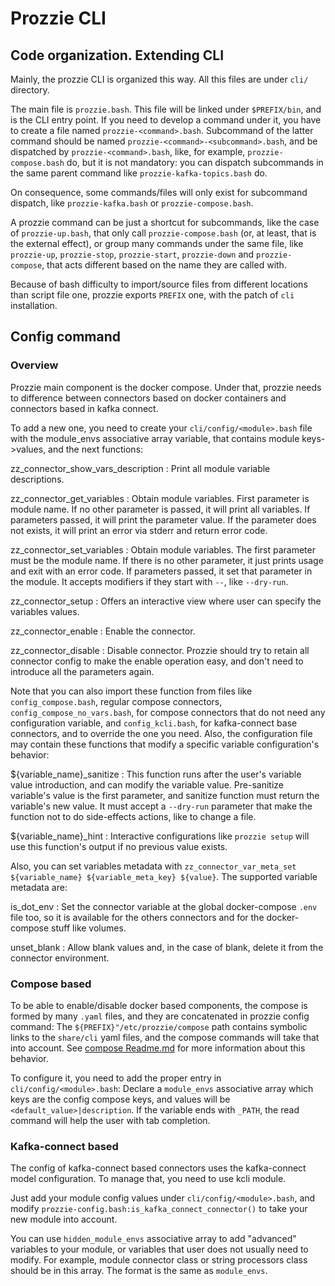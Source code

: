 # Prozzie CLI
## Code organization. Extending CLI
Mainly, the prozzie CLI is organized this way. All this files are under `cli/`
directory.

The main file is `prozzie.bash`. This file will be linked under `$PREFIX/bin`,
and is the CLI entry point. If you need to develop a command under it, you have
to create a file named `prozzie-<command>.bash`. Subcommand of the latter
command should be named `prozzie-<command>-<subcommand>.bash`, and be
dispatched by `prozzie-<command>.bash`, like, for example,
`prozzie-compose.bash` do, but it is not mandatory: you can dispatch
subcommands in the same parent command like `prozzie-kafka-topics.bash` do.

On consequence, some commands/files will only exist for subcommand dispatch,
like `prozzie-kafka.bash` or `prozzie-compose.bash`.

A prozzie command can be just a shortcut for subcommands, like the case of
`prozzie-up.bash`, that only call `prozzie-compose.bash` (or, at least, that is
the external effect), or group many commands under the same file, like
`prozzie-up`, `prozzie-stop`, `prozzie-start`, `prozzie-down` and
`prozzie-compose`, that acts different based on the name they are called with.

Because of bash difficulty to import/source files from different locations than
script file one, prozzie exports `PREFIX` one, with the patch of `cli`
installation.

## Config command
### Overview
Prozzie main component is the docker compose. Under that, prozzie needs to
difference between connectors based on docker containers and connectors based
in kafka connect.

To add a new one, you need to create your `cli/config/<module>.bash` file with
the module_envs associative array variable, that contains module keys->values,
and the next functions:

zz_connector_show_vars_description
: Print all module variable descriptions.

zz_connector_get_variables
: Obtain module variables. First parameter is module name. If no other
parameter is passed, it will print all variables. If parameters passed, it
will print the parameter value. If the parameter does not exists, it will print
an error via stderr and return error code.

zz_connector_set_variables
: Obtain module variables. The first parameter must be the module name. If
there is no other parameter, it just prints usage and exit with an error code.
If parameters passed, it set that parameter in the module. It accepts
modifiers if they start with `--`, like `--dry-run`.

zz_connector_setup
: Offers an interactive view where user can specify the variables values.

zz_connector_enable
: Enable the connector.

zz_connector_disable
: Disable connector. Prozzie should try to retain all connector config to make
the enable operation easy, and don't need to introduce all the parameters
again.

Note that you can also import these function from files like
`config_compose.bash`, regular compose connectors,
`config_compose_no_vars.bash`, for compose connectors that do not need any
configuration variable, and `config_kcli.bash`, for kafka-connect base
connectors, and to override the one you need.
Also, the configuration file may contain these functions that modify a
specific variable configuration's behavior:

${variable_name}_sanitize
: This function runs after the user's variable value
introduction, and can modify the variable value. Pre-sanitize variable's value
is the first parameter, and sanitize function must return the variable's new
value. It must accept a `--dry-run` parameter that make the function not to do
side-effects actions, like to change a file.

${variable_name}_hint
: Interactive configurations like `prozzie setup` will use this function's
output if no previous value exists.

Also, you can set variables metadata with
`zz_connector_var_meta_set ${variable_name} ${variable_meta_key} ${value}`.
The supported variable metadata are:

is_dot_env
: Set the connector variable at the global docker-compose `.env` file too,
so it is available for the others connectors and for the docker-compose stuff
like volumes.

unset_blank
: Allow blank values and, in the case of blank, delete it from the connector
environment.

### Compose based
To be able to enable/disable docker based components, the compose is formed by
many `.yaml` files, and they are concatenated in prozzie config command: The
`${PREFIX}"/etc/prozzie/compose` path contains symbolic links to the
`share/cli` yaml files, and the compose commands will take that into account.
See [compose Readme.md](../compose/README.md) for more information about this
behavior.

To configure it, you need to add the proper entry in
`cli/config/<module>.bash`: Declare a `module_envs` associative array which
keys are the config compose keys, and values will be
`<default_value>|description`. If the variable ends with `_PATH`, the read
command will help the user with tab completion.

### Kafka-connect based
The config of kafka-connect based connectors uses the kafka-connect model
configuration. To manage that, you need to use kcli module.

Just add your module config values under `cli/config/<module>.bash`, and
modify `prozzie-config.bash:is_kafka_connect_connector()` to take your new
module into account.

You can use `hidden_module_envs` associative array to add "advanced" variables
to your module, or variables that user does not usually need to modify. For
example, module connector class or string processors class should be in this
array. The format is the same as `module_envs`.
